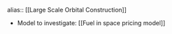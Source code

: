 alias:: [[Large Scale Orbital Construction]]

- Model to investigate: [[Fuel in space pricing model]]